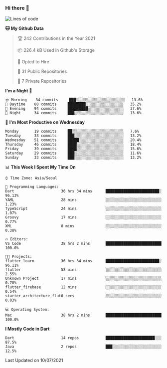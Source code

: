 ### Hi there 👋

<!--
**ska2519/ska2519** is a ✨ _special_ ✨ repository because its `README.md` (this file) appears on your GitHub profile.

Here are some ideas to get you started:

- 🔭 I’m currently working on ...
- 🌱 I’m currently learning ...
- 👯 I’m looking to collaborate on ...
- 🤔 I’m looking for help with ...
- 💬 Ask me about ...
- 📫 How to reach me: ...
- 😄 Pronouns: ...
- ⚡ Fun fact: ...
-->

<!--START_SECTION:waka-->
![Lines of code](https://img.shields.io/badge/From%20Hello%20World%20I%27ve%20Written-168780%20lines%20of%20code-blue)

**🐱 My Github Data** 

> 🏆 242 Contributions in the Year 2021
 > 
> 📦 226.4 kB Used in Github's Storage 
 > 
> 💼 Opted to Hire
 > 
> 📜 31 Public Repositories 
 > 
> 🔑 7 Private Repositories  
 > 
**I'm a Night 🦉** 

```text
🌞 Morning    34 commits     ███░░░░░░░░░░░░░░░░░░░░░░   13.6% 
🌆 Daytime    88 commits     ████████░░░░░░░░░░░░░░░░░   35.2% 
🌃 Evening    94 commits     █████████░░░░░░░░░░░░░░░░   37.6% 
🌙 Night      34 commits     ███░░░░░░░░░░░░░░░░░░░░░░   13.6%

```
📅 **I'm Most Productive on Wednesday** 

```text
Monday       19 commits     ██░░░░░░░░░░░░░░░░░░░░░░░   7.6% 
Tuesday      33 commits     ███░░░░░░░░░░░░░░░░░░░░░░   13.2% 
Wednesday    51 commits     █████░░░░░░░░░░░░░░░░░░░░   20.4% 
Thursday     46 commits     ████░░░░░░░░░░░░░░░░░░░░░   18.4% 
Friday       39 commits     ████░░░░░░░░░░░░░░░░░░░░░   15.6% 
Saturday     29 commits     ███░░░░░░░░░░░░░░░░░░░░░░   11.6% 
Sunday       33 commits     ███░░░░░░░░░░░░░░░░░░░░░░   13.2%

```


📊 **This Week I Spent My Time On** 

```text
⌚︎ Time Zone: Asia/Seoul

💬 Programming Languages: 
Dart                     36 hrs 34 mins      ████████████████████████░   96.13% 
YAML                     28 mins             ░░░░░░░░░░░░░░░░░░░░░░░░░   1.23% 
TypeScript               24 mins             ░░░░░░░░░░░░░░░░░░░░░░░░░   1.07% 
Groovy                   17 mins             ░░░░░░░░░░░░░░░░░░░░░░░░░   0.77% 
XML                      8 mins              ░░░░░░░░░░░░░░░░░░░░░░░░░   0.38%

🔥 Editors: 
VS Code                  38 hrs 2 mins       █████████████████████████   100.0%

🐱‍💻 Projects: 
flutter_learn            36 hrs 34 mins      ████████████████████████░   96.11% 
flutter                  58 mins             ░░░░░░░░░░░░░░░░░░░░░░░░░   2.55% 
Unknown Project          17 mins             ░░░░░░░░░░░░░░░░░░░░░░░░░   0.78% 
flutter_firebase         12 mins             ░░░░░░░░░░░░░░░░░░░░░░░░░   0.54% 
starter_architecture_flut0 secs              ░░░░░░░░░░░░░░░░░░░░░░░░░   0.03%

💻 Operating System: 
Mac                      38 hrs 2 mins       █████████████████████████   100.0%

```

**I Mostly Code in Dart** 

```text
Dart                     14 repos            ██████████████████████░░░   87.5% 
Java                     2 repos             ███░░░░░░░░░░░░░░░░░░░░░░   12.5%

```



 Last Updated on 10/07/2021
<!--END_SECTION:waka-->


